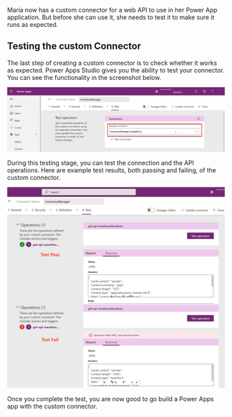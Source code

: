 Maria now has a custom connector for a web API to use in her Power App application. But before she can use it, she needs to test it to make sure it runs as expected.


## Testing the custom Connector ##

The last step of creating a custom connector is to check whether it works as expected. Power Apps Studio gives you the ability to test your connector. You can see the functionality in the screenshot below.

![Custom Connector Test Tab][image-01]

During this testing stage, you can test the connection and the API operations. Here are example test results, both passing and failing, of the custom connector.

![Test Results][image-02]

Once you complete the test, you are now good to go build a Power Apps app with the custom connector.


[image-01]: ../media/06-test-and-use-custom-connector-01.png
[image-02]: ../media/06-test-and-use-custom-connector-02.png
